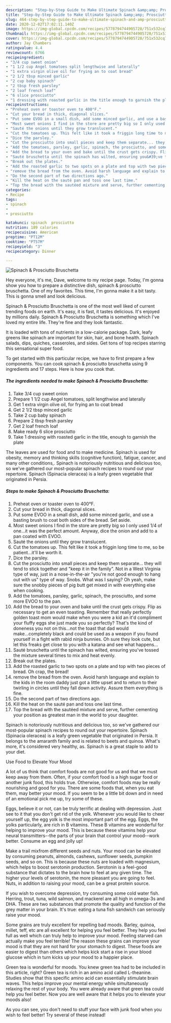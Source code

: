 ```yaml
---
description: "Step-by-Step Guide to Make Ultimate Spinach &amp;amp; Prosciutto Bruschetta"
title: "Step-by-Step Guide to Make Ultimate Spinach &amp;amp; Prosciutto Bruschetta"
slug: 464-step-by-step-guide-to-make-ultimate-spinach-and-amp-prosciutto-bruschetta
date: 2020-12-02T17:02:11.140Z
image: https://img-global.cpcdn.com/recipes/5778794744905728/751x532cq70/spinach-prosciutto-bruschetta-recipe-main-photo.jpg
thumbnail: https://img-global.cpcdn.com/recipes/5778794744905728/751x532cq70/spinach-prosciutto-bruschetta-recipe-main-photo.jpg
cover: https://img-global.cpcdn.com/recipes/5778794744905728/751x532cq70/spinach-prosciutto-bruschetta-recipe-main-photo.jpg
author: Jay Chambers
ratingvalue: 4.4
reviewcount: 6766
recipeingredient:
- "3/4 cup sweet onion"
- "1 1/2 cup Angel tomatoes split lengthwise and laterally"
- "1 extra virgin olive oil for frying an to coat bread"
- "2 1/2 tbsp minced garlic"
- "2 cup baby spinach"
- "2 tbsp fresh parsley"
- "2 loaf french loaf"
- "6 slice prosciutto"
- "1 dressing with roasted garlic in the title enough to garnish the plate"
recipeinstructions:
- "Preheat oven or toaster oven to 400°F."
- "Cut your bread in thick, diagonal slices."
- "Put some EVOO in a small dish, add some minced garlic, and use a basting brush to coat both sides of the bread.  Set aside."
- "Most sweet onions I find in the store are pretty big so I only used 1/4 of one...it was the perfect amount.  Anyway, dice the onion and add to a pan coated with EVOO."
- "Sauté the onions until they grow translucent."
- "Cut the tomatoes up. This felt like it took a friggin long time to me, so be patient...it&#39;ll be worth it."
- "Dice the parsley."
- "Cut the prosciutto into small pieces and keep them separate... they will tend to stick together and &#34;keep it in the family&#34;. Not in a West Virginia type of way, just in a nose-in-the-air &#34;you&#39;re not good enough to hang out with us&#34; type of way.  Snobs.  What was I saying?  Oh yeah, make sure the snobby pieces of pig butt get mixed in with everything else when cooking."
- "Add the tomatoes, parsley, garlic, spinach, the prosciutto, and some more EVOO to the pan."
- "Add the bread to your oven and bake until the crust gets crispy. Flip as necessary to get an even toasting. Remember that really perfectly golden toast mom would make when you were a kid an it&#39;d compliment your fluffy eggs she just made you so perfectly? That&#39;s the kind of doneness you not on this...not the toast that dad would make...completely black and could be used as a weapon if you found yourself in a fight with rabid ninja bunnies. Oh sure they look cute, but let this freaks get close to you with a katana and see what happens..."
- "Sauté bruschetta until the spinach has wilted, ensuring you&#39;ve tossed the mixture several times to mix and heat evenly."
- "Break out the plates."
- "Add the roasted garlic to two spots on a plate and top with two pieces of bread.  Oh crap, the bread!"
- "remove the bread from the oven. Avoid harsh language and explain to the kids in the room daddy just got a little upset and to return to their twirling in circles until they fall down activity. Assure them everything is fine."
- "Do the second part of two directions ago."
- "Kill the heat on the sauté pan and toss one last time."
- "Top the bread with the sautéed mixture and serve, further cementing your position as greatest man in the world to your daughter."
categories:
- Recipe
tags:
- spinach
- 
- prosciutto

katakunci: spinach  prosciutto 
nutrition: 189 calories
recipecuisine: American
preptime: "PT12M"
cooktime: "PT57M"
recipeyield: "3"
recipecategory: Dinner

---
```



![Spinach &amp; Prosciutto Bruschetta](https://img-global.cpcdn.com/recipes/5778794744905728/751x532cq70/spinach-prosciutto-bruschetta-recipe-main-photo.jpg)

Hey everyone, it's me, Dave, welcome to my recipe page. Today, I'm gonna show you how to prepare a distinctive dish, spinach &amp; prosciutto bruschetta. One of my favorites. This time, I'm gonna make it a bit tasty. This is gonna smell and look delicious.

Spinach &amp; Prosciutto Bruschetta is one of the most well liked of current trending foods on earth. It's easy, it is fast, it tastes delicious. It's enjoyed by millions daily. Spinach &amp; Prosciutto Bruschetta is something which I've loved my entire life. They're fine and they look fantastic.

It is loaded with tons of nutrients in a low-calorie package. Dark, leafy greens like spinach are important for skin, hair, and bone health. Spinach salads, dips, quiches, casseroles, and sides. Get tons of top recipes starring this sensational super food.


To get started with this particular recipe, we have to first prepare a few components. You can cook spinach &amp; prosciutto bruschetta using 9 ingredients and 17 steps. Here is how you cook that.

<!--inarticleads1-->

##### The ingredients needed to make Spinach &amp; Prosciutto Bruschetta:

1. Take 3/4 cup sweet onion
1. Prepare 1 1/2 cup Angel tomatoes, split lengthwise and laterally
1. Get 1 extra virgin olive oil, for frying an to coat bread
1. Get 2 1/2 tbsp minced garlic
1. Take 2 cup baby spinach
1. Prepare 2 tbsp fresh parsley
1. Get 2 loaf french loaf
1. Make ready 6 slice prosciutto
1. Take 1 dressing with roasted garlic in the title, enough to garnish the plate


The leaves are used for food and to make medicine. Spinach is used for obesity, memory and thinking skills (cognitive function), fatigue, cancer, and many other conditions,. Spinach is notoriously nutritious and delicious too, so we&#39;ve gathered our most-popular spinach recipes to round out your repertoire. Spinach (Spinacia oleracea) is a leafy green vegetable that originated in Persia. 

<!--inarticleads2-->

##### Steps to make Spinach &amp; Prosciutto Bruschetta:

1. Preheat oven or toaster oven to 400°F.
1. Cut your bread in thick, diagonal slices.
1. Put some EVOO in a small dish, add some minced garlic, and use a basting brush to coat both sides of the bread.  Set aside.
1. Most sweet onions I find in the store are pretty big so I only used 1/4 of one...it was the perfect amount.  Anyway, dice the onion and add to a pan coated with EVOO.
1. Sauté the onions until they grow translucent.
1. Cut the tomatoes up. This felt like it took a friggin long time to me, so be patient...it&#39;ll be worth it.
1. Dice the parsley.
1. Cut the prosciutto into small pieces and keep them separate... they will tend to stick together and &#34;keep it in the family&#34;. Not in a West Virginia type of way, just in a nose-in-the-air &#34;you&#39;re not good enough to hang out with us&#34; type of way.  Snobs.  What was I saying?  Oh yeah, make sure the snobby pieces of pig butt get mixed in with everything else when cooking.
1. Add the tomatoes, parsley, garlic, spinach, the prosciutto, and some more EVOO to the pan.
1. Add the bread to your oven and bake until the crust gets crispy. Flip as necessary to get an even toasting. Remember that really perfectly golden toast mom would make when you were a kid an it&#39;d compliment your fluffy eggs she just made you so perfectly? That&#39;s the kind of doneness you not on this...not the toast that dad would make...completely black and could be used as a weapon if you found yourself in a fight with rabid ninja bunnies. Oh sure they look cute, but let this freaks get close to you with a katana and see what happens...
1. Sauté bruschetta until the spinach has wilted, ensuring you&#39;ve tossed the mixture several times to mix and heat evenly.
1. Break out the plates.
1. Add the roasted garlic to two spots on a plate and top with two pieces of bread.  Oh crap, the bread!
1. remove the bread from the oven. Avoid harsh language and explain to the kids in the room daddy just got a little upset and to return to their twirling in circles until they fall down activity. Assure them everything is fine.
1. Do the second part of two directions ago.
1. Kill the heat on the sauté pan and toss one last time.
1. Top the bread with the sautéed mixture and serve, further cementing your position as greatest man in the world to your daughter.


Spinach is notoriously nutritious and delicious too, so we&#39;ve gathered our most-popular spinach recipes to round out your repertoire. Spinach (Spinacia oleracea) is a leafy green vegetable that originated in Persia. It belongs to the amaranth family and is related to beets and quinoa. What&#39;s more, it&#39;s considered very healthy, as. Spinach is a great staple to add to your diet. 

Use Food to Elevate Your Mood


A lot of us think that comfort foods are not good for us and that we must keep away from them. Often, if your comfort food is a high sugar food or another junk food, this holds true. Otherwise, comfort foods may be really nourishing and good for you. There are some foods that, when you eat them, may better your mood. If you seem to be a little bit down and in need of an emotional pick me up, try some of these.

Eggs, believe it or not, can be truly terrific at dealing with depression. Just see to it that you don't get rid of the yolk. Whenever you would like to cheer yourself up, the egg yolk is the most important part of the egg. Eggs, the yolks particularly, are rich in B vitamins. These B vitamins are wonderful for helping to improve your mood. This is because these vitamins help your neural transmitters--the parts of your brain that control your mood--work better. Consume an egg and jolly up!

Make a trail mixfrom different seeds and nuts. Your mood can be elevated by consuming peanuts, almonds, cashews, sunflower seeds, pumpkin seeds, and so on. This is because these nuts are loaded with magnesium, which helps to boost serotonin production. Serotonin is a feel-good substance that dictates to the brain how to feel at any given time. The higher your levels of serotonin, the more pleasant you are going to feel. Nuts, in addition to raising your mood, can be a great protein source.

If you wish to overcome depression, try consuming some cold water fish. Herring, trout, tuna, wild salmon, and mackerel are all high in omega-3s and DHA. These are two substances that promote the quality and function of the grey matter in your brain. It's true: eating a tuna fish sandwich can seriously raise your mood. 

Some grains are truly excellent for repelling bad moods. Barley, quinoa, millet, teff, etc are all excellent for helping you feel better. They help you feel full as well which can truly help to improve your mood. Feeling starved can actually make you feel terrible! The reason these grains can improve your mood is that they are not hard for your stomach to digest. These foods are easier to digest than others which helps kick start a rise in your blood glucose which in turn kicks up your mood to a happier place.

Green tea is wonderful for moods. You knew green tea had to be included in this article, right? Green tea is rich in an amino acid called L-theanine. Studies show that this specific amino acid can essentially stimulate brain waves. This helps improve your mental energy while simultaneously relaxing the rest of your body. You were already aware that green tea could help you feel better. Now you are well aware that it helps you to elevate your moods also!

As you can see, you don't need to stuff your face with junk food when you wish to feel better! Try several of these instead!

